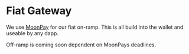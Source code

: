 # Fiat Gateway

We use [MoonPay](https://www.moonpay.io/) for our fiat on-ramp. This is all build into the wallet and useable by any dapp.

Off-ramp is coming soon dependent on MoonPays deadlines.
